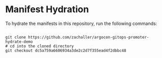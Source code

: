 
# Manifest Hydration

To hydrate the manifests in this repository, run the following commands:

```shell

git clone https://github.com/zachaller/argocon-gitops-promoter-hydrate-demo
# cd into the cloned directory
git checkout dc5a759a6606934a3de2c2d7f355ead4f2dbbc48
```